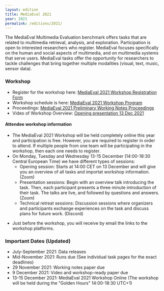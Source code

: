 ```yaml
---
layout: edition
title: MediaEval 2021
year: 2021
permalink: /editions/2021/
---
```


The MediaEval Multimedia Evaluation benchmark offers tasks that are related to multimedia retrieval, analysis, and exploration. Participation is open to interested researchers who register. MediaEval focuses specifically on the human and social aspects of multimedia, and on multimedia systems that serve users. MediaEval tasks offer the opportunity for researchers to tackle challenges that bring together multiple modalities (visual, text, music, sensor data).

<!-- 
### Registration
Register to participate at [MediaEval 2021 Registration](https://docs.google.com/forms/d/e/1FAIpQLSchIcIaSlM1fNeWGCSoSBMR6HS48HKMhWEY151vvCmb5KhO-w/viewform?usp=sf_link) Participation is open to anyone who registers. 

Once you have registered you will be asked to return the [MediaEval 2021 Usage Agreement](https://multimediaeval.github.io/editions/2021/docs/MediaEval2021_UsageAgreement.pdf) (and possibly another task-specific agreement depending on the task that you register for). Please follow the directions carefully.
-->

### Workshop

* Register for the workshop here: [MediaEval 2021 Workshop Registration Form](https://multimediaeval.github.io/editions/2021/docs/MediaEval2021WorkshopScheduleAndThanks.pdf)
* Workshop schedule is here: [MediaEval 2021 Workshop Program](https://docs.google.com/document/d/1D6RW9l6HaE27UMtX2owRWJ9BYBQx_KSlirrqGUPiMm8)
* Proceedings: [MediaEval 2021 Preliminary Working Notes Proceedings](https://2021.multimediaeval.com/)
* Video of Workshop Overview: [Opening presentation 13 Dec 2021](https://www.youtube.com/watch?v=h45gydsoM1M)

#### Attendee workshop information
* The MediaEval 2021 Workshop will be held completely online this year and participation is free. However, you are required to register in order to attend. If multiple people from one team will be participating in the workshop, then each one needs to register. 
* On Monday, Tuesday and Wednesday 13-15 December (14:00-18:30 Central European Time) we have different types of sessions:
  * Opening session: Starts at 14:00 CET on 13 December and will give you an overview of all tasks and importat workshop information. (Zoom)
  * Presentation sessions: Begin with an overview talk introducing the task. Then, each participant presents a three minute introduction of their task. The talks are live, and followed by questions and answers. (Zoom)
  * Technical retreat sessions: Discussion sessions where organizers and participants exchange experiences on the task and discuss plans for future work. (Discord)
<!-- * The exact workshop schedule will be published here in the days before the workshop.-->
* Just before the workshop, you will receive by email the links to the workshop platforms.

<!-- #### Time Slots for Presentations (may change):

**Day 1: Monday 13 December 14:00-18:30 CET:**
* WaterMM: Water Quality in Social Multimedia - 15:00 - 15:45
* Emerging News: Detecting emerging stories from social media and news feeds - 15:00 - 15:45
* Emotional Mario: Believable AI agents in video games - 15:00 - 15:45
* Emotions and Themes in Music - 15:00 - 15:45
* Sports Video: Fine Grained Action Detection and Classification of Table Tennis Strokes from videos - 16:15 - 17:00
* Visual Sentiment Analysis: A Natural Disaster Use-case - 16:15 - 17:00

**Day 2: Tuesday 14 December 14:00-18:30 CET**
* NewsImages: The relation between images and text in news articles - 15:15 - 16:15
* Medico: Transparency in Medical Image Segmentation - 15:15 - 16:15

**Day 3: Wednesday 15 December 14:00-18:30 CET**
* FakeNews: Corona virus and 5G conspiracy - 14:00 - 16:15
* Predicting Media Memorability - 15:15 - 16:15
* Insight for Wellbeing: Cross-Data Analytics for (transboundary) Haze Prediction - 14:00 - 15:00
* Driving Road Safety Forward: Video Data Privacy - 17:45 - 18:00

#### Time Slots for Technical Retreats (may change):
**Day 1: Monday 13 December 14:00-18:30 CET**
* WaterMM: Water Quality in Social Multimedia - 17:15 - 18:15
* Emerging News: Detecting emerging stories from social media and news feeds - 17:15 - 18:15
* Emotional Mario: Believable AI agents in video games - 17:15 - 18:15
* Emotions and Themes in Music - 17:15 - 18:15

**Day 2: Tuesday 14 December 14:00-18:30 CET**
* Sports Video: Fine Grained Action Detection and Classification of Table Tennis Strokes from videos - 14:00 - 15:00
* Visual Sentiment Analysis: A Natural Disaster Use-case - 14:00 - 15:00
* NewsImages: The relation between images and text in news articles - 16:45 - 17:45
* Medico: Transparency in Medical Image Segmentation - 16:45 - 17:45

**Day 3: Wednesday 15 December 14:00-18:30 CET**
* FakeNews: Corona virus and 5G conspiracy - 16:30 - 17:30
* Predicting Media Memorability - 16:30 - 17:30
* Insight for Wellbeing: Cross-Data Analytics for (transboundary) Haze Prediction - 16:30 - 17:30
-->

### Important Dates (Updated)
* July-September 2021: Data releases
* Mid-November 2021: Runs due (See individual task pages for the exact deadlines)
* 29 November 2021: Working notes paper due
* 9 December 2021: Video and workshop-ready paper due
* 13-15 December 2021: MediaEval 2021 Workshop Online (The workshop will be held during the "Golden Hours" 14:00-18:30 UTC+1)





